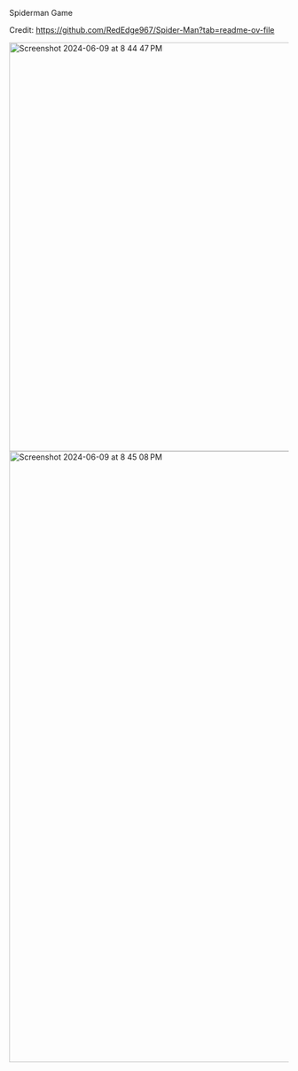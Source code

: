 Spiderman Game 

Credit: https://github.com/RedEdge967/Spider-Man?tab=readme-ov-file

<img width="737" alt="Screenshot 2024-06-09 at 8 44 47 PM" src="https://github.com/Runtrons/runtrons.github.io/assets/67560747/2f78c54a-8867-4b94-8246-b0cc8ad7c243">
<img width="1102" alt="Screenshot 2024-06-09 at 8 45 08 PM" src="https://github.com/Runtrons/runtrons.github.io/assets/67560747/a4fc24fb-d8a7-4b69-96c1-14360bcdcdd4">
